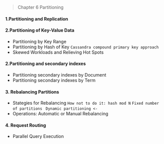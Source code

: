 > Chapter 6 Partitioning

#### 1.Partitioning and Replication

#### 2.Partitioning of Key-Value Data
* Partitioning by Key Range
* Partitioning by Hash of Key
` Cassandra compound primary key approach `
* Skewed Workloads and Relieving Hot Spots

#### 2.Partitioning and secondary indexes
* Partitioning secondary indexes by Document
* Partitioning secondary indexes by Term

#### 3. Rebalancing Partitions
* Stategies for Rebalancing
` How not to do it: hash mod N ` ` Fixed number of partitions ` ` Dynamic partitioning <-` 
* Operations: Automatic or Manual Rebalancing

#### 4. Request Routing
* Parallel Query Execution
